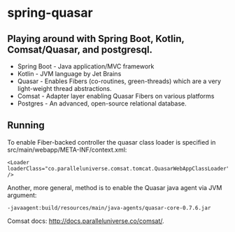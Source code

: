 spring-quasar
======

Playing around with Spring Boot, Kotlin, Comsat/Quasar, and postgresql.
------

- Spring Boot - Java application/MVC framework
- Kotlin - JVM language by Jet Brains
- Quasar - Enables Fibers (co-routines, green-threads) which are a very light-weight thread abstractions. 
- Comsat - Adapter layer enabling Quasar Fibers on various platforms
- Postgres - An advanced, open-source relational database.

## Running

To enable Fiber-backed controller the quasar class loader is specified in src/main/webapp/META-INF/context.xml:
```
<Loader loaderClass="co.paralleluniverse.comsat.tomcat.QuasarWebAppClassLoader" />
```

Another, more general, method is to enable the Quasar java agent via JVM argument:
```
-javaagent:build/resources/main/java-agents/quasar-core-0.7.6.jar
```

Comsat docs: http://docs.paralleluniverse.co/comsat/.